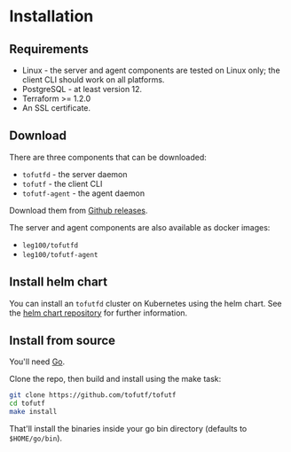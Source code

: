 # Installation

## Requirements

* Linux - the server and agent components are tested on Linux only; the client CLI should work on all platforms.
* PostgreSQL - at least version 12.
* Terraform >= 1.2.0
* An SSL certificate.

## Download

There are three components that can be downloaded:

* `tofutfd` - the server daemon
* `tofutf` - the client CLI
* `tofutf-agent` - the agent daemon

Download them from [Github releases](https://github.com/tofutf/tofutf/releases).

The server and agent components are also available as docker images:

* `leg100/tofutfd`
* `leg100/tofutf-agent`

## Install helm chart

You can install an `tofutfd` cluster on Kubernetes using the helm chart. See the [helm chart repository](https://github.com/tofutf/tofutf-charts) for further information.

## Install from source

You'll need [Go](https://golang.org/doc/install).

Clone the repo, then build and install using the make task:

```bash
git clone https://github.com/tofutf/tofutf
cd tofutf
make install
```

That'll install the binaries inside your go bin directory (defaults to `$HOME/go/bin`).
